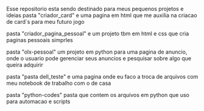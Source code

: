 Esse repositorio esta sendo destinado para meus pequenos projetos  e ideias
pasta "criador_card" e uma pagina em html que me auxilia na criacao de card`s para meu futuro jogo

pasta "criador_pagina_pessoal" e um projeto tbm em html e css que cria paginas pessoais simprles

pasta "olx-pessoal" um projeto em python para uma pagina de anuncio, onde o usuario pode gerenciar seus anuncios e pesquisar sobre algo que queira adquirir

pasta "pasta dell_teste" e uma pagina onde eu faco a troca de arquivos com meu notebook de trabalho com o de casa

pasta "python-codes" pasta que contem os arquivos em python que uso para automacao e scripts
